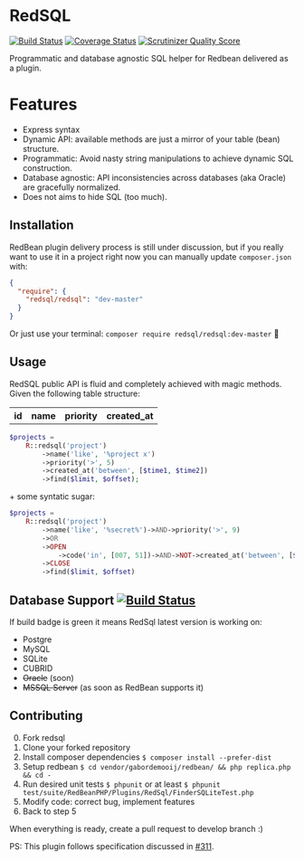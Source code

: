 RedSQL
=======

[![Build Status](https://travis-ci.org/marcioAlmada/redsql.png?branch=master)](https://travis-ci.org/marcioAlmada/redsql)
[![Coverage Status](https://coveralls.io/repos/marcioAlmada/redsql/badge.png?branch=master)](https://coveralls.io/r/marcioAlmada/redsql?branch=master)
[![Scrutinizer Quality Score](https://scrutinizer-ci.com/g/marcioAlmada/redsql/badges/quality-score.png?s=e5130c16fe66958344c76d632b96318525234af9)](https://scrutinizer-ci.com/g/marcioAlmada/redsql/)

Programmatic and database agnostic SQL helper for Redbean delivered as a plugin.

# Features

* Express syntax
* Dynamic API: available methods are just a mirror of your table (bean) structure.
* Programmatic: Avoid nasty string manipulations to achieve dynamic SQL construction.
* Database agnostic: API inconsistencies across databases (aka Oracle) are gracefully normalized.
* Does not aims to hide SQL (too much).

## Installation

RedBean plugin delivery process is still under discussion, but if you really want to use it in a project right now you can manually update `composer.json` with:

```json
{
  "require": {
    "redsql/redsql": "dev-master"
  }
}
```

Or just use your terminal: `composer require redsql/redsql:dev-master` :8ball:

## Usage

RedSQL public API is fluid and completely achieved with magic methods. Given the following table structure:

<table>
  <tr>
    <th>id</th><th>name</th><th>priority</th><th>created_at</th>
  </tr>
</table>


```php
$projects =
    R::redsql('project')
        ->name('like', '%project x')
        ->priority('>', 5)
        ->created_at('between', [$time1, $time2])
        ->find($limit, $offset);
```

\+ some syntatic sugar:

```php
$projects =
    R::redsql('project')
        ->name('like', '%secret%')->AND->priority('>', 9)
        ->OR
        ->OPEN
            ->code('in', [007, 51])->AND->NOT->created_at('between', [$time1, $time2])
        ->CLOSE
        ->find($limit, $offset)
```


## Database Support [![Build Status](https://travis-ci.org/marcioAlmada/redsql.png?branch=master)](https://travis-ci.org/marcioAlmada/redsql)

If build badge is green it means RedSql latest version is working on:

- Postgre
- MySQL
- SQLite
- CUBRID
- ~~Oracle~~ (soon)
- ~~MSSQL Server~~ (as soon as RedBean supports it)

## Contributing
 
0. Fork redsql
0. Clone your forked repository
0. Install composer dependencies `$ composer install --prefer-dist`
0. Setup redbean `$ cd vendor/gabordemooij/redbean/ && php replica.php && cd -`
0. Run desired unit tests `$ phpunit` or at least `$ phpunit test/suite/RedBeanPHP/Plugins/RedSql/FinderSQLiteTest.php`
0. Modify code: correct bug, implement features
0. Back to step 5

When everything is ready, create a pull request to develop branch :)

PS: This plugin follows specification discussed in [#311](https://github.com/gabordemooij/redbean/issues/311).